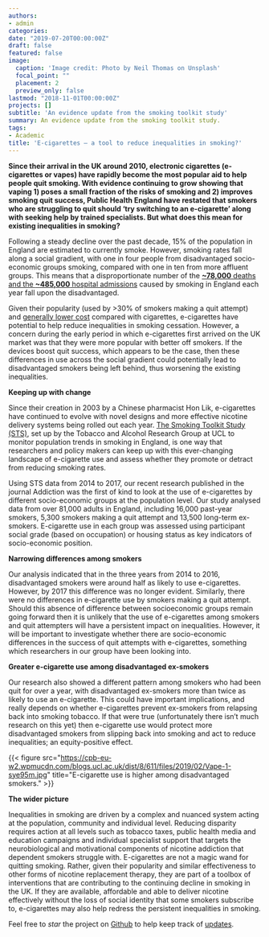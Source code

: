 ```yaml
--- 
authors:
- admin
categories: 
date: "2019-07-20T00:00:00Z"
draft: false 
featured: false
image:
  caption: 'Image credit: Photo by Neil Thomas on Unsplash'
  focal_point: ""
  placement: 2
  preview_only: false 
lastmod: "2018-11-01T00:00:00Z"  
projects: [] 
subtitle: 'An evidence update from the smoking toolkit study'
summary: An evidence update from the smoking toolkit study.
tags: 
- Academic
title: 'E-cigarettes – a tool to reduce inequalities in smoking?'
---
```


**Since their arrival in the UK around 2010, electronic cigarettes (e-cigarettes or vapes) have rapidly become the most popular aid to help people quit smoking. With evidence continuing to grow showing that vaping 1) poses a small fraction of the risks of smoking and 2) improves smoking quit success, Public Health England have restated that smokers who are struggling to quit should ‘try switching to an e-cigarette’ along with seeking help by trained specialists. But what does this mean for existing inequalities in smoking?**  

Following a steady decline over the past decade, 15% of the population in England are estimated to currently smoke. However, smoking rates fall along a social gradient, with one in four people from disadvantaged socio-economic groups smoking, compared with one in ten from more affluent groups. This means that a disproportionate number of the [**~78,000** deaths and the **~485,000** hospital admissions](https://digital.nhs.uk/data-and-information/publications/statistical/statistics-on-smoking/statistics-on-smoking-england-2018/part-1-smoking-related-ill-health-and-mortality) caused by smoking in England each year fall upon the disadvantaged.

Given their popularity (used by >30% of smokers making a quit attempt) and [generally lower cost](https://www.cancerresearchuk.org/about-cancer/causes-of-cancer/smoking-and-cancer/are-e-cigarettes-harmful#ecigs10) compared with cigarettes, e-cigarettes have potential to help reduce inequalities in smoking cessation. However, a concern during the early period in which e-cigarettes first arrived on the UK market was that they were more popular with better off smokers. If the devices boost quit success, which appears to be the case, then these differences in use across the social gradient could potentially lead to disadvantaged smokers being left behind, thus worsening the existing inequalities.

**Keeping up with change**

Since their creation in 2003 by a Chinese pharmacist Hon Lik, e-cigarettes have continued to evolve with novel designs and more effective nicotine delivery systems being rolled out each year. [The Smoking Toolkit Study (STS)](http://www.smokinginengland.info/), set up by the Tobacco and Alcohol Research Group at UCL to monitor population trends in smoking in England, is one way that researchers and policy makers can keep up with this ever-changing landscape of e-cigarette use and assess whether they promote or detract from reducing smoking rates.

Using STS data from 2014 to 2017, our recent research published in the journal Addiction was the first of kind to look at the use of e-cigarettes by different socio-economic groups at the population level. Our study analysed data from over 81,000 adults in England, including 16,000 past-year smokers, 5,300 smokers making a quit attempt and 13,500 long-term ex-smokers. E-cigarette use in each group was assessed using participant social grade (based on occupation) or housing status as key indicators of socio-economic position.

**Narrowing differences among smokers**

Our analysis indicated that in the three years from 2014 to 2016, disadvantaged smokers were around half as likely to use e-cigarettes. However, by 2017 this difference was no longer evident. Similarly, there were no differences in e-cigarette use by smokers making a quit attempt. Should this absence of difference between socioeconomic groups remain going forward then it is unlikely that the use of e-cigarettes among smokers and quit attempters will have a persistent impact on inequalities. However, it will be important to investigate whether there are socio-economic differences in the success of quit attempts with e-cigarettes, something which researchers in our group have been looking into.

**Greater e-cigarette use among disadvantaged ex-smokers**

Our research also showed a different pattern among smokers who had been quit for over a year, with disadvantaged ex-smokers more than twice as likely to use an e-cigarette. This could have important implications, and really depends on whether e-cigarettes prevent ex-smokers from relapsing back into smoking tobacco. If that were true (unfortunately there isn’t much research on this yet) then e-cigarette use would protect more disadvantaged smokers from slipping back into smoking and act to reduce inequalities; an equity-positive effect.

{{< figure src="https://cpb-eu-w2.wpmucdn.com/blogs.ucl.ac.uk/dist/8/611/files/2019/02/Vape-1-sye95m.jpg" title="E-cigarette use is higher among disadvantaged smokers." >}}

**The wider picture**

Inequalities in smoking are driven by a complex and nuanced system acting at the population, community and individual level. Reducing disparity requires action at all levels such as tobacco taxes, public health media and education campaigns and individual specialist support that targets the neurobiological and motivational components of nicotine addiction that dependent smokers struggle with. E-cigarettes are not a magic wand for quitting smoking. Rather, given their popularity and similar effectiveness to other forms of nicotine replacement therapy, they are part of a toolbox of interventions that are contributing to the continuing decline in smoking in the UK. If they are available, affordable and able to deliver nicotine effectively without the loss of social identity that some smokers subscribe to, e-cigarettes may also help redress the persistent inequalities in smoking. 

Feel free to *star* the project on [Github](https://github.com/gcushen/hugo-academic/) to help keep track of [updates](https://sourcethemes.com/academic/updates).